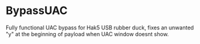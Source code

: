 BypassUAC
=========

Fully functional UAC bypass for Hak5 USB rubber duck, fixes an unwanted "y" at the beginning of payload when UAC window doesnt show.
